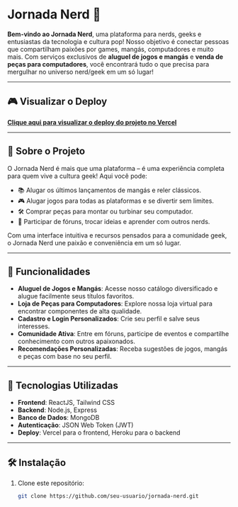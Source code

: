 # Jornada Nerd 🚀  

**Bem-vindo ao Jornada Nerd**, uma plataforma para nerds, geeks e entusiastas da tecnologia e cultura pop! Nosso objetivo é conectar pessoas que compartilham paixões por games, mangás, computadores e muito mais. Com serviços exclusivos de **aluguel de jogos e mangás** e **venda de peças para computadores**, você encontrará tudo o que precisa para mergulhar no universo nerd/geek em um só lugar!  

---
## 🎮 Visualizar o Deploy
[**Clique aqui para visualizar o deploy do projeto no Vercel**](https://link-do-deploy-no-vercel)

---
## 📖 Sobre o Projeto  

O Jornada Nerd é mais que uma plataforma – é uma experiência completa para quem vive a cultura geek! Aqui você pode:  
- 📚 Alugar os últimos lançamentos de mangás e reler clássicos.  
- 🎮 Alugar jogos para todas as plataformas e se divertir sem limites.  
- 🛠️ Comprar peças para montar ou turbinar seu computador.  
- 💬 Participar de fóruns, trocar ideias e aprender com outros nerds.  

Com uma interface intuitiva e recursos pensados para a comunidade geek, o Jornada Nerd une paixão e conveniência em um só lugar.

---

## 🌟 Funcionalidades  

- **Aluguel de Jogos e Mangás**: Acesse nosso catálogo diversificado e alugue facilmente seus títulos favoritos.  
- **Loja de Peças para Computadores**: Explore nossa loja virtual para encontrar componentes de alta qualidade.  
- **Cadastro e Login Personalizados**: Crie seu perfil e salve seus interesses.  
- **Comunidade Ativa**: Entre em fóruns, participe de eventos e compartilhe conhecimento com outros apaixonados.  
- **Recomendações Personalizadas**: Receba sugestões de jogos, mangás e peças com base no seu perfil.  

---

## 🚀 Tecnologias Utilizadas  

- **Frontend**: ReactJS, Tailwind CSS  
- **Backend**: Node.js, Express  
- **Banco de Dados**: MongoDB  
- **Autenticação**: JSON Web Token (JWT)  
- **Deploy**: Vercel para o frontend, Heroku para o backend  

---

## 🛠️ Instalação  

1. Clone este repositório:  
   ```bash
   git clone https://github.com/seu-usuario/jornada-nerd.git

